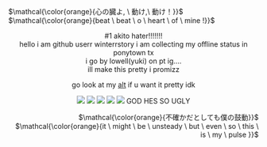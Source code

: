 <p align="left">
$\mathcal{\color{orange}{心の臓よ, \ 動け,\ 動け！}}$ <br> $\mathcal{\color{orange}{beat \ beat \ o \ heart \ of \ mine !}}$
</p>

<p align="center">
#1 akito hater!!!!!!! 
<br> hello i am github userr winterrstory i am collecting my offline status in ponytown tx
<br> i go by lowell(yuki) on pt ig....
<br> ill make this pretty i promizz
</p>

<div align="center">
  
go look at my [alt](https://github.com/fuyunohanashi) if u want it pretty idk
</div>

<p align="center">
<img src="https://media1.tenor.com/m/39aIuAIYANcAAAAC/akito-akito-shinonome.gif"/> 
<img src="https://media1.tenor.com/m/hKn-2mEKIYUAAAAd/roblox-hop-on-roblox.gif"/>
<img src="https://media1.tenor.com/m/BEE3-J5ShAEAAAAC/akito-shinonome-go-away.gif"/>
<img src="https://media1.tenor.com/m/vgdM06OiqdkAAAAC/project-sekai-sekai.gif"/>
<img src="https://media1.tenor.com/m/g1sANXCwy4UAAAAC/akito-shinonome.gif"/> GOD HES SO UGLY
</p>

<p align="right">
$\mathcal{\color{orange}{不確かだとしても僕の鼓動}}$ <br> $\mathcal{\color{orange}{it \ might \ be \ unsteady \ but \ even \ so \ this \ is \ my \ pulse }}$
</p>
